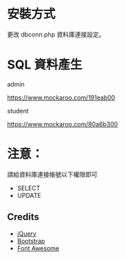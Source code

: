 # 安裝方式

更改 dbconn.php 資料庫連接設定。

# SQL 資料產生
admin

https://www.mockaroo.com/191eab00

student

https://www.mockaroo.com/80a6b300


# 注意：

請給資料庫連接帳號以下權限即可
- SELECT
- UPDATE

## Credits
* [jQuery](http://jquery.com/)
* [Bootstrap](http://getbootstrap.com/)
* [Font Awesome](http://fontawesome.io)
